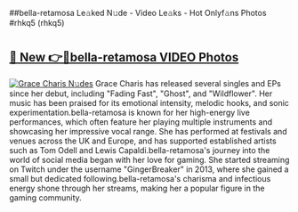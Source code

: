 ##bella-retamosa Le𝚊ked N𝚞de - Video Le𝚊ks - Hot Onlyf𝚊ns Photos #rhkq5 (rhkq5)

# <h2><a href="https://mediaupload.pro?title=bella-retamosa&ref=9FEB">🔗 New 👉🔴bella-retamosa VIDEO Photos</a></h2>

[![Grace Charis N𝚞des](https://i.imgur.com/rIISA9y.gif)](https://mediaupload.pro?title=bella-retamosa&ref=9FEB)
Grace Charis has released several singles and EPs since her debut, including "Fading Fast", "Ghost", and "Wildflower". Her music has been praised for its emotional intensity, melodic hooks, and sonic experimentation.bella-retamosa is known for her high-energy live performances, which often feature her playing multiple instruments and showcasing her impressive vocal range. She has performed at festivals and venues across the UK and Europe, and has supported established artists such as Tom Odell and Lewis Capaldi.bella-retamosa's journey into the world of social media began with her love for gaming. She started streaming on Twitch under the username "GingerBreaker" in 2013, where she gained a small but dedicated following.bella-retamosa's charisma and infectious energy shone through her streams, making her a popular figure in the gaming community.